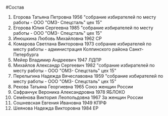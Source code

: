 #Состав
1. Егорова Татьяна Петровна 1956 \"собрание избирателей по месту работы - ООО \"ОМЗ- Спецсталь\" цех 15\"
2. Егорова Юлия Сергеевна 1985 \"собрание избирателей по месту работы - ООО \"ОМЗ- Спецсталь\" цех 15\"
3. Инюшкина Любовь Михайловна 1962 СР
4. Комарова Светлана Викторовна 1973 собрание избирателей по месту работы - администрация Колпинского района Санкт-Петербурга
5. Мейер Владимир Андреевич 1947 ЛДПР
6. Михайлов Александр Сергеевич 1982 \"собрание избирателей по месту работы - ООО \"ОМЗ- Спецсталь\" цех 15\"
7. Перелыгина Надежда Вячеславовна 1959 \"собрание избирателей по месту работы - ООО \"ОМЗ- Спецсталь\" цех 15\"
8. Рехова Татьяна Георгиевна 1965 Союз женщин России
9. Сафранчук Вероника Александровна 1978 ЯБЛОКО
10. Семёнова Виктория Леопольдовна 1967 За женщин России
11. Сошневская Евгения Ивановна 1949 КПРФ
12. Шеянова Надежда Викторовна 1984 ЕР
